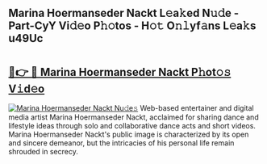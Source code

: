 ## Marina Hoermanseder Nackt L𝚎a𝚔ed N𝚞𝚍e - Part-CyY Vi𝚍𝚎o P𝚑𝚘tos - H𝚘𝚝 O𝚗𝚕yf𝚊ns L𝚎a𝚔s u49Uc

# <h2><a href="http://kf3zssc.oniu.top/?m=Marina+Hoermanseder+Nackt">🔗👉 🔴 Marina Hoermanseder Nackt P𝚑ot𝚘𝚜 V𝚒d𝚎o</a></h2>

[![Marina Hoermanseder Nackt Nu𝚍e𝚜](https://i.imgur.com/0qMVB7G.gif)](http://kf3zssc.oniu.top/?m=Marina+Hoermanseder+Nackt)
Web-based entertainer and digital media artist Marina Hoermanseder Nackt, acclaimed for sharing dance and lifestyle ideas through solo and collaborative dance acts and short videos. Marina Hoermanseder Nackt's public image is characterized by its open and sincere demeanor, but the intricacies of his personal life remain shrouded in secrecy.  
